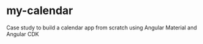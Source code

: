 # my-calendar

Case study to build a calendar app from scratch using Angular Material and Angular CDK
